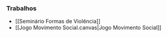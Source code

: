 ### Trabalhos
- [[Seminário Formas de Violência]]
- [[Jogo Movimento Social.canvas|Jogo Movimento Social]]
